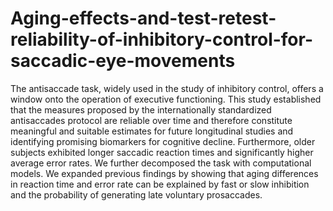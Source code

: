 # Aging-effects-and-test-retest-reliability-of-inhibitory-control-for-saccadic-eye-movements
The antisaccade task, widely used in the study of inhibitory control, offers a window onto the operation of executive functioning. This study established that the measures proposed by the internationally standardized antisaccades protocol are reliable over time and therefore constitute meaningful and suitable estimates for future longitudinal studies and identifying promising biomarkers for cognitive decline. Furthermore, older subjects exhibited longer saccadic reaction times and significantly higher average error rates. We further decomposed the task with computational models. We expanded previous findings by showing that aging differences in reaction time and error rate can be explained by fast or slow inhibition and the probability of generating late voluntary prosaccades.
